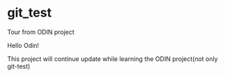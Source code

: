 # git_test
Tour from ODIN project

Hello Odin!

This project will continue update while learning the ODIN project(not only git-test)
